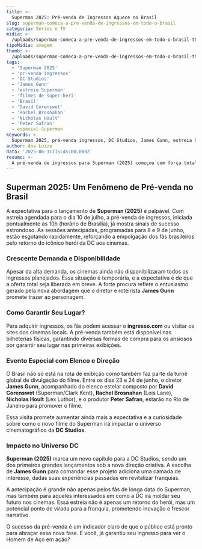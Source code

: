 ```yaml
---
title: >-
  Superman 2025: Pré-venda de Ingressos Aquece no Brasil
slug: superman-comeca-a-pre-venda-de-ingressos-em-todo-o-brasil
categoria: Séries e TV
midia: >-
  /uploads/superman-comeca-a-pre-venda-de-ingressos-em-todo-o-brasil-thumb.png
tipoMidia: imagem
thumb: >-
  /uploads/superman-comeca-a-pre-venda-de-ingressos-em-todo-o-brasil-thumb.png
tags:
  - 'Superman 2025'
  - 'pr-venda ingressos'
  - 'DC Studios'
  - 'James Gunn'
  - 'estreia Superman'
  - 'filmes de super-heri'
  - 'Brasil'
  - 'David Corenswet'
  - 'Rachel Brosnahan'
  - 'Nicholas Hoult'
  - 'Peter Safran'
  - especial-Superman
keywords: >-
  Superman 2025, pré-venda ingressos, DC Studios, James Gunn, estreia Superman, filmes de super-herói, Brasil, David Corenswet, Rachel Brosnahan, Nicholas Hoult, Peter Safran
author: Ana Luiza
data: '2025-06-11T15:45:00.000Z'
resumo: >-
  A pré-venda de ingressos para Superman (2025) começou com força total no Brasil, gerando alta demanda e esgotamento de sessões antecipadas. Com estreia marcada para julho, o filme já atrai atenção de fãs ansiosos por ver o novo Homem de Aço nos cinemas.
---
```


## Superman 2025: Um Fenômeno de Pré-venda no Brasil

A expectativa para o lançamento de **Superman (2025)** é palpável. Com estreia agendada para o dia 10 de julho, a pré-venda de ingressos, iniciada pontualmente às 10h (horário de Brasília), já mostra sinais de sucesso estrondoso. As sessões antecipadas, programadas para 8 e 9 de junho, estão esgotando rapidamente, reforçando a empolgação dos fãs brasileiros pelo retorno do icônico herói da DC aos cinemas.

### Crescente Demanda e Disponibilidade

Apesar da alta demanda, os cinemas ainda não disponibilizaram todos os ingressos planejados. Essa situação é temporária, e a expectativa é de que a oferta total seja liberada em breve. A forte procura reflete o entusiasmo gerado pela nova abordagem que o diretor e roteirista **James Gunn** promete trazer ao personagem.

### Como Garantir Seu Lugar?

Para adquirir ingressos, os fãs podem acessar o **ingresso.com** ou visitar os sites dos cinemas locais. A pré-venda também está disponível nas bilheterias físicas, garantindo diversas formas de compra para os ansiosos por garantir seu lugar nas primeiras exibições.

### Evento Especial com Elenco e Direção

O Brasil não só está na rota de exibição como também faz parte da turnê global de divulgação do filme. Entre os dias 23 e 24 de junho, o diretor **James Gunn**, acompanhado do elenco estelar composto por **David Corenswet** (Superman/Clark Kent), **Rachel Brosnahan** (Lois Lane), **Nicholas Hoult** (Lex Luthor), e o produtor **Peter Safran**, estarão no Rio de Janeiro para promover o filme.

Essa visita promete aumentar ainda mais a expectativa e a curiosidade sobre como o novo filme do Superman irá impactar o universo cinematográfico da **DC Studios**.

### Impacto no Universo DC

**Superman (2025)** marca um novo capítulo para a DC Studios, sendo um dos primeiros grandes lançamentos sob a nova direção criativa. A escolha de **James Gunn** para comandar esse projeto adiciona uma camada de interesse, dadas suas experiências passadas em revitalizar franquias.

A antecipação é grande não apenas pelos fãs de longa data do Superman, mas também para aqueles interessados em como a DC irá moldar seu futuro nos cinemas. Essa estreia não é apenas um retorno do herói, mas um potencial ponto de virada para a franquia, prometendo inovação e frescor narrativo.

O sucesso da pré-venda é um indicador claro de que o público está pronto para abraçar essa nova fase. E você, já garantiu seu ingresso para ver o Homem de Aço em ação?
